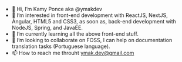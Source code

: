 - 👋 Hi, I’m Kamy Ponce aka @ymakdev
- 👀 I’m interested in front-end development with ReactJS, NextJS, Angular, HTML5 and CSS3, as soon as, back-end development with NodeJS, Spring, and JavaEE.
- 🌱 I’m currently learning all the above front-end stuff.
- 💞️ I’m looking to collaborate on FOSS, I can help on documentation translation tasks (Portuguese language).
- 📫 How to reach me throuht ymak.dev@gmail.com

<!---
ymakdev/ymakdev is a ✨ special ✨ repository because its `README.md` (this file) appears on your GitHub profile.
You can click the Preview link to take a look at your changes.
--->

